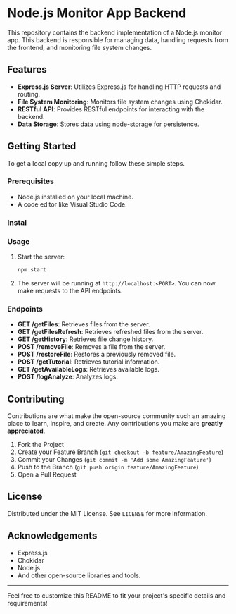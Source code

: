 
# Node.js Monitor App Backend

This repository contains the backend implementation of a Node.js monitor app. This backend is responsible for managing data, handling requests from the frontend, and monitoring file system changes.

## Features

- **Express.js Server**: Utilizes Express.js for handling HTTP requests and routing.
- **File System Monitoring**: Monitors file system changes using Chokidar.
- **RESTful API**: Provides RESTful endpoints for interacting with the backend.
- **Data Storage**: Stores data using node-storage for persistence.

## Getting Started

To get a local copy up and running follow these simple steps.

### Prerequisites

- Node.js installed on your local machine.
- A code editor like Visual Studio Code.

### Instal
### Usage

1. Start the server:

    ```bash
    npm start
    ```

2. The server will be running at `http://localhost:<PORT>`. You can now make requests to the API endpoints.

### Endpoints

- **GET /getFiles**: Retrieves files from the server.
- **GET /getFilesRefresh**: Retrieves refreshed files from the server.
- **GET /getHistory**: Retrieves file change history.
- **POST /removeFile**: Removes a file from the server.
- **POST /restoreFile**: Restores a previously removed file.
- **POST /getTutorial**: Retrieves tutorial information.
- **GET /getAvailableLogs**: Retrieves available logs.
- **POST /logAnalyze**: Analyzes logs.


## Contributing

Contributions are what make the open-source community such an amazing place to learn, inspire, and create. Any contributions you make are **greatly appreciated**.

1. Fork the Project
2. Create your Feature Branch (`git checkout -b feature/AmazingFeature`)
3. Commit your Changes (`git commit -m 'Add some AmazingFeature'`)
4. Push to the Branch (`git push origin feature/AmazingFeature`)
5. Open a Pull Request

## License

Distributed under the MIT License. See `LICENSE` for more information.

## Acknowledgements

- Express.js
- Chokidar
- Node.js
- And other open-source libraries and tools.

---

Feel free to customize this README to fit your project's specific details and requirements!
